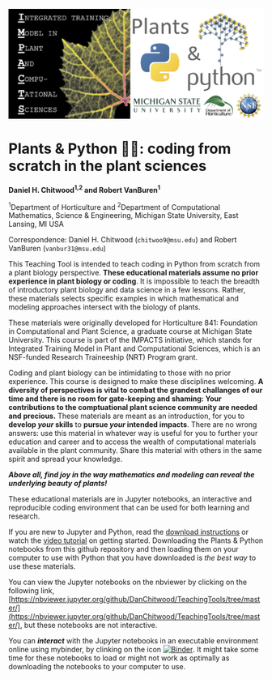 ![alt text](https://github.com/DanChitwood/PlantsAndPython/blob/master/plantsandpython.jpg)

# Plants & Python 🌱🐍: coding from scratch in the plant sciences

**Daniel H. Chitwood<sup>1,2</sup> and Robert VanBuren<sup>1</sup>**

<sup>1</sup>Department of Horticulture and <sup>2</sup>Department of Computational Mathematics, Science & Engineering, Michigan State University, East Lansing, MI USA

Correspondence:
Daniel H. Chitwood (`chitwoo9@msu.edu`) and Robert VanBuren (`vanbur31@msu.edu`) 

This Teaching Tool is intended to teach coding in Python from scratch from a plant biology perspective. **These educational materials assume no prior experience in plant biology or coding**. It is impossible to teach the breadth of introductory plant biology and data science in a few lessons. Rather, these materials selects specific examples in which mathematical and modeling approaches intersect with the biology of plants.

These materials were originally developed for Horticulture 841: Foundation in Computational and Plant Science, a graduate course at Michigan State University. This course is part of the IMPACTS initiative, which stands for Integrated Training Model in Plant and Computational Sciences, which is an NSF-funded Research Traineeship (NRT) Program grant.

Coding and plant biology can be intimidating to those with no prior experience. This course is designed to make these disciplines welcoming. **A diversity of perspectives is vital to combat the grandest challanges of our time and there is no room for gate-keeping and shaming: Your contributions to the comptuational plant science community are needed and precious.** These materials are meant as an introduction, for you to **develop *your* skills** to **pursue *your* intended impacts**. There are no wrong answers: use this material in whatever way is useful for you to further your education and career and to access the wealth of computational materials available in the plant community. Share this material with others in the same spirit and spread your knowledge.

***Above all, find joy in the way mathematics and modeling can reveal the underlying beauty of plants!***

These educational materials are in Jupyter notebooks, an interactive and reproducible coding environment that can be used for both learning and research.

If you are new to Jupyter and Python, read the [download instructions](https://nbviewer.jupyter.org/github/DanChitwood/TeachingTools/blob/master/TeachingTools0_GettingStartedWithJupyter.ipynb) or watch the [video tutorial](https://www.youtube.com/watch?v=CDHRKQl_Pq8) on getting started. Downloading the Plants & Python notebooks from this github repository and then loading them on your computer to use with Python that you have downloaded is *the best way* to use these materials.

You can view the Jupyter notebooks on the nbviewer by clicking on the following link, [https://nbviewer.jupyter.org/github/DanChitwood/TeachingTools/tree/master/](https://nbviewer.jupyter.org/github/DanChitwood/TeachingTools/tree/master/), but these notebooks are not interactive.

You can ***interact*** with the Jupyter notebooks in an executable environment online using mybinder, by clinking on the icon
[![Binder](https://mybinder.org/badge_logo.svg)](https://mybinder.org/v2/gh/DanChitwood/TeachingTools/master). It might take some time for these notebooks to load or might not work as optimally as downloading the notebooks to your computer to use.
